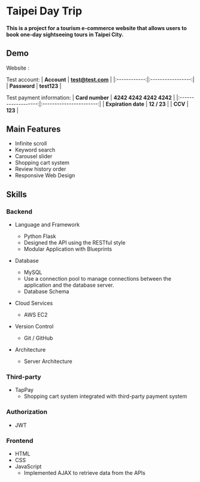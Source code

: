 # Taipei Day Trip

#### This is a project for a tourism e-commerce website that allows users to book one-day sightseeing tours in Taipei City.



## Demo
Website :

Test account:
|  **Account** | **test@test.com** |
|:------------:|:-----------------:|
| **Password** |    **test123**    |



Test payment information:
|   **Card number**   | **4242 4242 4242 4242** |
|:-------------------:|:-----------------------:|
| **Expiration date** |       **12 / 23**       |
|       **CCV**       |         **123**         |


## Main Features

* Infinite scroll
* Keyword search
* Carousel slider
* Shopping cart system
* Review history order
* Responsive Web Design

 ## Skills
 ### Backend
 - Language and Framework
    - Python Flask
    - Designed the API using the RESTful style
    - Modular Application with Blueprints
 - Database
    - MySQL
    - Use a connection pool to manage connections between the application and the database server.
    - Database Schema


 - Cloud Services
    - AWS EC2
 - Version Control
    - Git / GitHub
 - Architecture
    - Server Architecture

 ### Third-party 
  - TapPay
    - Shopping cart system integrated with third-party payment system
 ### Authorization 
  - JWT


 ### Frontend 
 - HTML
 - CSS
 - JavaScript
    - Implemented AJAX to retrieve data from the APIs


